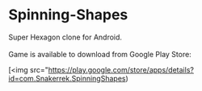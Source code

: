 # Spinning-Shapes

Super Hexagon clone for Android.
</br>
</br>
Game is available to download from Google Play Store:

[<img src="https://play.google.com/store/apps/details?id=com.Snakerrek.SpinningShapes)
